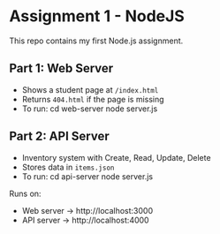 # Assignment 1 - NodeJS

This repo contains my first Node.js assignment.  

## Part 1: Web Server
- Shows a student page at `/index.html`
- Returns `404.html` if the page is missing
- To run:
cd web-server
node server.js




## Part 2: API Server
- Inventory system with Create, Read, Update, Delete
- Stores data in `items.json`
- To run:
cd api-server
node server.js


Runs on:
- Web server → http://localhost:3000  
- API server → http://localhost:4000
